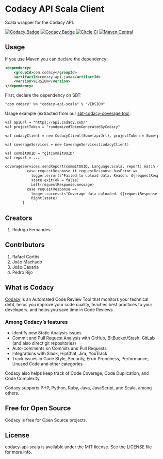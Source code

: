 # Codacy API Scala Client

Scala wrapper for the Codacy API.

[![Codacy Badge](https://api.codacy.com/project/badge/Grade/46749e1408d94e6fbb785201c1eb9bd8)](https://www.codacy.com/gh/codacy/codacy-api-scala?utm_source=github.com&amp;utm_medium=referral&amp;utm_content=codacy/codacy-api-scala&amp;utm_campaign=Badge_Grade)
[![Codacy Badge](https://api.codacy.com/project/badge/Coverage/46749e1408d94e6fbb785201c1eb9bd8)](https://www.codacy.com/gh/codacy/codacy-api-scala?utm_source=github.com&utm_medium=referral&utm_content=codacy/codacy-api-scala&utm_campaign=Badge_Coverage)
[![Circle CI](https://circleci.com/gh/codacy/codacy-api-scala/tree/master.svg?style=shield)](https://circleci.com/gh/codacy/codacy-api-scala/tree/master)
[![Maven Central](https://maven-badges.herokuapp.com/maven-central/com.codacy/codacy-api-scala_2.11/badge.svg)](https://maven-badges.herokuapp.com/maven-central/com.codacy/codacy-api-scala_2.11)

## Usage

If you use Maven you can declare the dependency:

```xml
<dependency>
    <groupId>com.codacy</groupId>
    <artifactId>codacy-api-java</artifactId>
    <version>VERSION</version>
</dependency>
```

First, declare the dependency on SBT:

```xml
"com.codacy" %% "codacy-api-scala" % "VERSION"
```

Usage example (extracted from our [sbt-codacy-coverage tool](https://github.com/codacy/sbt-codacy-coverage/blob/c10e67fa6fe62992c871e9811c41603ae0a76870/src/main/scala/com/codacy/CodacyCoveragePlugin.scala#L56-L69):

```xml
val apiUrl = "https://api.codacy.com/"
val projectToken = "randomizedTokenGeneratedByCodacy"

val codacyClient = new CodacyClient(Some(apiUrl), projectToken = Some(projectToken))

val coverageServices = new CoverageServices(codacyClient)

val commitUUID = "gitCommitUUID"
val report = ...

coverageServices.sendReport(commitUUID, Language.Scala, report) match {
          case requestResponse if requestResponse.hasError =>
            logger.error(s"Failed to upload data. Reason: ${requestResponse.message}")
            state.exit(ok = false)
            Left(requestResponse.message)
          case requestResponse =>
            logger.success(s"Coverage data uploaded. ${requestResponse.message}")
            Right(state)
        }
```

## Creators

1. Rodrigo Fernandes

## Contributors

1. Rafael Cortês
2. João Machado
3. João Caxaria
4. Pedro Rijo

## What is Codacy

[Codacy](https://www.codacy.com/) is an Automated Code Review Tool that monitors your technical debt, helps you improve your code quality, teaches best practices to your developers, and helps you save time in Code Reviews.

### Among Codacy’s features

- Identify new Static Analysis issues
- Commit and Pull Request Analysis with GitHub, BitBucket/Stash, GitLab (and also direct git repositories)
- Auto-comments on Commits and Pull Requests
- Integrations with Slack, HipChat, Jira, YouTrack
- Track issues in Code Style, Security, Error Proneness, Performance, Unused Code and other categories

Codacy also helps keep track of Code Coverage, Code Duplication, and Code Complexity.

Codacy supports PHP, Python, Ruby, Java, JavaScript, and Scala, among others.

## Free for Open Source

Codacy is free for Open Source projects.

## License

codacy-api-scala is available under the MIT license. See the LICENSE file for more info.
